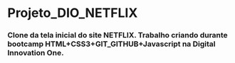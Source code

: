 # Projeto_DIO_NETFLIX
### Clone da tela inicial do site NETFLIX. Trabalho criando durante bootcamp HTML+CSS3+GIT_GITHUB+Javascript na Digital Innovation One.

